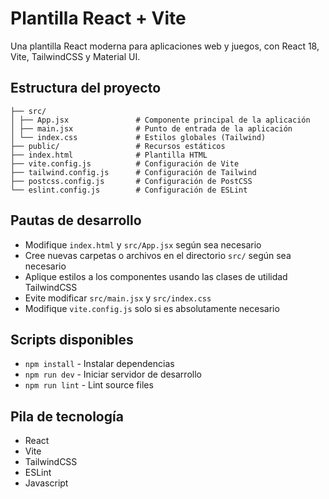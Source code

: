 # Plantilla React + Vite

Una plantilla React moderna para aplicaciones web y juegos, con React 18, Vite, TailwindCSS y Material UI.

## Estructura del proyecto

```
├── src/
│ ├── App.jsx               # Componente principal de la aplicación
│ ├── main.jsx              # Punto de entrada de la aplicación
│ └── index.css             # Estilos globales (Tailwind)
├── public/                 # Recursos estáticos
├── index.html              # Plantilla HTML
├── vite.config.js          # Configuración de Vite
├── tailwind.config.js      # Configuración de Tailwind
├── postcss.config.js       # Configuración de PostCSS
└── eslint.config.js        # Configuración de ESLint
```

## Pautas de desarrollo

- Modifique `index.html` y `src/App.jsx` según sea necesario
- Cree nuevas carpetas o archivos en el directorio `src/` según sea necesario
- Aplique estilos a los componentes usando las clases de utilidad TailwindCSS
- Evite modificar `src/main.jsx` y `src/index.css`
- Modifique `vite.config.js` solo si es absolutamente necesario

## Scripts disponibles
- `npm install` - Instalar dependencias
- `npm run dev` - Iniciar servidor de desarrollo
- `npm run lint` - Lint source files

## Pila de tecnología

- React
- Vite
- TailwindCSS
- ESLint
- Javascript
